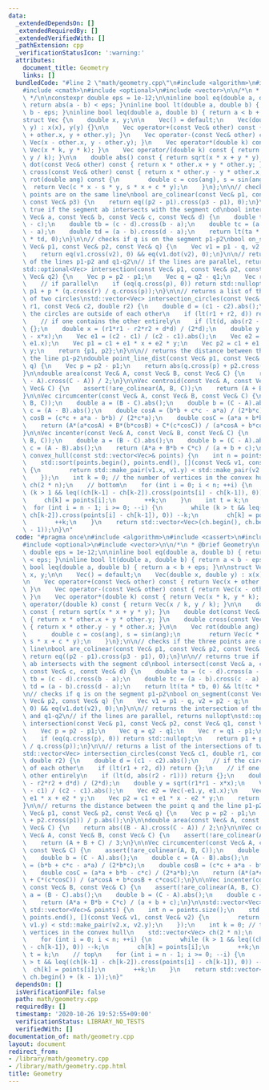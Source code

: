 ```yaml
---
data:
  _extendedDependsOn: []
  _extendedRequiredBy: []
  _extendedVerifiedWith: []
  _pathExtension: cpp
  _verificationStatusIcon: ':warning:'
  attributes:
    document_title: Geometry
    links: []
  bundledCode: "#line 2 \"math/geometry.cpp\"\n#include <algorithm>\n#include <cassert>\n\
    #include <cmath>\n#include <optional>\n#include <vector>\n\n/*\n * @brief Geometry\n\
    \ */\n\nconstexpr double eps = 1e-12;\n\ninline bool eq(double a, double b) {\
    \ return abs(a - b) < eps; }\ninline bool lt(double a, double b) { return a <\
    \ b - eps; }\ninline bool leq(double a, double b) { return a < b + eps; }\n\n\
    struct Vec {\n    double x, y;\n\n    Vec() = default;\n    Vec(double x, double\
    \ y) : x(x), y(y) {}\n\n    Vec operator+(const Vec& other) const { return Vec(x\
    \ + other.x, y + other.y); }\n    Vec operator-(const Vec& other) const { return\
    \ Vec(x - other.x, y - other.y); }\n    Vec operator*(double k) const { return\
    \ Vec(x * k, y * k); }\n    Vec operator/(double k) const { return Vec(x / k,\
    \ y / k); }\n\n    double abs() const { return sqrt(x * x + y * y); }\n    double\
    \ dot(const Vec& other) const { return x * other.x + y * other.y; }\n    double\
    \ cross(const Vec& other) const { return x * other.y - y * other.x; }\n\n    Vec\
    \ rot(double ang) const {\n        double c = cos(ang), s = sin(ang);\n      \
    \  return Vec(c * x - s * y, s * x + c * y);\n    }\n};\n\n// checks if the three\
    \ points are on the same line\nbool are_colinear(const Vec& p1, const Vec& p2,\
    \ const Vec& p3) {\n    return eq((p2 - p1).cross(p3 - p1), 0);\n}\n\n// returns\
    \ true if the segment ab intersects with the segment cd\nbool intersect(const\
    \ Vec& a, const Vec& b, const Vec& c, const Vec& d) {\n    double ta = (c - d).cross(a\
    \ - c);\n    double tb = (c - d).cross(b - a);\n    double tc = (a - b).cross(c\
    \ - a);\n    double td = (a - b).cross(d - a);\n    return lt(ta * tb, 0) && lt(tc\
    \ * td, 0);\n}\n\n// checks if q is on the segment p1-p2\nbool on_segment(const\
    \ Vec& p1, const Vec& p2, const Vec& q) {\n    Vec v1 = p1 - q, v2 = p2 - q;\n\
    \    return eq(v1.cross(v2), 0) && eq(v1.dot(v2), 0);\n}\n\n// returns the intersection\
    \ of the lines p1-p2 and q1-q2\n// if the lines are parallel, returns nullopt\n\
    std::optional<Vec> intersection(const Vec& p1, const Vec& p2, const Vec& q1, const\
    \ Vec& q2) {\n    Vec p = p2 - p1;\n    Vec q = q2 - q1;\n    Vec r = q1 - p1;\n\
    \    // if parallel\n    if (eq(q.cross(p), 0)) return std::nullopt;\n    return\
    \ p1 + p * (q.cross(r) / q.cross(p));\n}\n\n// returns a list of the intersections\
    \ of two circles\nstd::vector<Vec> intersection_circles(const Vec& c1, double\
    \ r1, const Vec& c2, double r2) {\n    double d = (c1 - c2).abs();\n    // if\
    \ the circles are outside of each other\n    if (lt(r1 + r2, d)) return {};\n\
    \    // if one contains the other entirely\n    if (lt(d, abs(r2 - r1))) return\
    \ {};\n    double x = (r1*r1 - r2*r2 + d*d) / (2*d);\n    double y = sqrt(r1*r1\
    \ - x*x);\n    Vec e1 = (c2 - c1) / (c2 - c1).abs();\n    Vec e2 = Vec(-e1.y,\
    \ e1.x);\n    Vec p1 = c1 + e1 * x + e2 * y;\n    Vec p2 = c1 + e1 * x - e2 *\
    \ y;\n    return {p1, p2};\n}\n\n// returns the distance between the point q and\
    \ the line p1-p2\ndouble point_line_dist(const Vec& p1, const Vec& p2, const Vec&\
    \ q) {\n    Vec p = p2 - p1;\n    return abs(q.cross(p) + p2.cross(p1)) / p.abs();\n\
    }\n\ndouble area(const Vec& A, const Vec& B, const Vec& C) {\n    return abs((B\
    \ - A).cross(C - A)) / 2;\n}\n\nVec centroid(const Vec& A, const Vec& B, const\
    \ Vec& C) {\n    assert(!are_colinear(A, B, C));\n    return (A + B + C) / 3;\n\
    }\n\nVec circumcenter(const Vec& A, const Vec& B, const Vec& C) {\n    assert(!are_colinear(A,\
    \ B, C));\n    double a = (B - C).abs();\n    double b = (C - A).abs();\n    double\
    \ c = (A - B).abs();\n    double cosA = (b*b + c*c - a*a) / (2*b*c);\n    double\
    \ cosB = (c*c + a*a - b*b) / (2*c*a);\n    double cosC = (a*a + b*b - c*c) / (2*a*b);\n\
    \    return (A*(a*cosA) + B*(b*cosB) + C*(c*cosC)) / (a*cosA + b*cosB + c*cosC);\n\
    }\n\nVec incenter(const Vec& A, const Vec& B, const Vec& C) {\n    assert(!are_colinear(A,\
    \ B, C));\n    double a = (B - C).abs();\n    double b = (C - A).abs();\n    double\
    \ c = (A - B).abs();\n    return (A*a + B*b + C*c) / (a + b + c);\n}\n\nstd::vector<Vec>\
    \ convex_hull(const std::vector<Vec>& points) {\n    int n = points.size();\n\
    \    std::sort(points.begin(), points.end(), [](const Vec& v1, const Vec& v2)\
    \ {\n        return std::make_pair(v1.x, v1.y) < std::make_pair(v2.x, v2.y);\n\
    \    });\n    int k = 0; // the number of vertices in the convex hull\n    std::vector<Vec>\
    \ ch(2 * n);\n    // bottom\n    for (int i = 0; i < n; ++i) {\n        while\
    \ (k > 1 && leq((ch[k-1] - ch[k-2]).cross(points[i] - ch[k-1]), 0)) --k;\n   \
    \     ch[k] = points[i];\n        ++k;\n    }\n    int t = k;\n    // top\n  \
    \  for (int i = n - 1; i >= 0; --i) {\n        while (k > t && leq((ch[k-1] -\
    \ ch[k-2]).cross(points[i] - ch[k-1]), 0)) --k;\n        ch[k] = points[i];\n\
    \        ++k;\n    }\n    return std::vector<Vec>(ch.begin(), ch.begin() + (k\
    \ - 1));\n}\n"
  code: "#pragma once\n#include <algorithm>\n#include <cassert>\n#include <cmath>\n\
    #include <optional>\n#include <vector>\n\n/*\n * @brief Geometry\n */\n\nconstexpr\
    \ double eps = 1e-12;\n\ninline bool eq(double a, double b) { return abs(a - b)\
    \ < eps; }\ninline bool lt(double a, double b) { return a < b - eps; }\ninline\
    \ bool leq(double a, double b) { return a < b + eps; }\n\nstruct Vec {\n    double\
    \ x, y;\n\n    Vec() = default;\n    Vec(double x, double y) : x(x), y(y) {}\n\
    \n    Vec operator+(const Vec& other) const { return Vec(x + other.x, y + other.y);\
    \ }\n    Vec operator-(const Vec& other) const { return Vec(x - other.x, y - other.y);\
    \ }\n    Vec operator*(double k) const { return Vec(x * k, y * k); }\n    Vec\
    \ operator/(double k) const { return Vec(x / k, y / k); }\n\n    double abs()\
    \ const { return sqrt(x * x + y * y); }\n    double dot(const Vec& other) const\
    \ { return x * other.x + y * other.y; }\n    double cross(const Vec& other) const\
    \ { return x * other.y - y * other.x; }\n\n    Vec rot(double ang) const {\n \
    \       double c = cos(ang), s = sin(ang);\n        return Vec(c * x - s * y,\
    \ s * x + c * y);\n    }\n};\n\n// checks if the three points are on the same\
    \ line\nbool are_colinear(const Vec& p1, const Vec& p2, const Vec& p3) {\n   \
    \ return eq((p2 - p1).cross(p3 - p1), 0);\n}\n\n// returns true if the segment\
    \ ab intersects with the segment cd\nbool intersect(const Vec& a, const Vec& b,\
    \ const Vec& c, const Vec& d) {\n    double ta = (c - d).cross(a - c);\n    double\
    \ tb = (c - d).cross(b - a);\n    double tc = (a - b).cross(c - a);\n    double\
    \ td = (a - b).cross(d - a);\n    return lt(ta * tb, 0) && lt(tc * td, 0);\n}\n\
    \n// checks if q is on the segment p1-p2\nbool on_segment(const Vec& p1, const\
    \ Vec& p2, const Vec& q) {\n    Vec v1 = p1 - q, v2 = p2 - q;\n    return eq(v1.cross(v2),\
    \ 0) && eq(v1.dot(v2), 0);\n}\n\n// returns the intersection of the lines p1-p2\
    \ and q1-q2\n// if the lines are parallel, returns nullopt\nstd::optional<Vec>\
    \ intersection(const Vec& p1, const Vec& p2, const Vec& q1, const Vec& q2) {\n\
    \    Vec p = p2 - p1;\n    Vec q = q2 - q1;\n    Vec r = q1 - p1;\n    // if parallel\n\
    \    if (eq(q.cross(p), 0)) return std::nullopt;\n    return p1 + p * (q.cross(r)\
    \ / q.cross(p));\n}\n\n// returns a list of the intersections of two circles\n\
    std::vector<Vec> intersection_circles(const Vec& c1, double r1, const Vec& c2,\
    \ double r2) {\n    double d = (c1 - c2).abs();\n    // if the circles are outside\
    \ of each other\n    if (lt(r1 + r2, d)) return {};\n    // if one contains the\
    \ other entirely\n    if (lt(d, abs(r2 - r1))) return {};\n    double x = (r1*r1\
    \ - r2*r2 + d*d) / (2*d);\n    double y = sqrt(r1*r1 - x*x);\n    Vec e1 = (c2\
    \ - c1) / (c2 - c1).abs();\n    Vec e2 = Vec(-e1.y, e1.x);\n    Vec p1 = c1 +\
    \ e1 * x + e2 * y;\n    Vec p2 = c1 + e1 * x - e2 * y;\n    return {p1, p2};\n\
    }\n\n// returns the distance between the point q and the line p1-p2\ndouble point_line_dist(const\
    \ Vec& p1, const Vec& p2, const Vec& q) {\n    Vec p = p2 - p1;\n    return abs(q.cross(p)\
    \ + p2.cross(p1)) / p.abs();\n}\n\ndouble area(const Vec& A, const Vec& B, const\
    \ Vec& C) {\n    return abs((B - A).cross(C - A)) / 2;\n}\n\nVec centroid(const\
    \ Vec& A, const Vec& B, const Vec& C) {\n    assert(!are_colinear(A, B, C));\n\
    \    return (A + B + C) / 3;\n}\n\nVec circumcenter(const Vec& A, const Vec& B,\
    \ const Vec& C) {\n    assert(!are_colinear(A, B, C));\n    double a = (B - C).abs();\n\
    \    double b = (C - A).abs();\n    double c = (A - B).abs();\n    double cosA\
    \ = (b*b + c*c - a*a) / (2*b*c);\n    double cosB = (c*c + a*a - b*b) / (2*c*a);\n\
    \    double cosC = (a*a + b*b - c*c) / (2*a*b);\n    return (A*(a*cosA) + B*(b*cosB)\
    \ + C*(c*cosC)) / (a*cosA + b*cosB + c*cosC);\n}\n\nVec incenter(const Vec& A,\
    \ const Vec& B, const Vec& C) {\n    assert(!are_colinear(A, B, C));\n    double\
    \ a = (B - C).abs();\n    double b = (C - A).abs();\n    double c = (A - B).abs();\n\
    \    return (A*a + B*b + C*c) / (a + b + c);\n}\n\nstd::vector<Vec> convex_hull(const\
    \ std::vector<Vec>& points) {\n    int n = points.size();\n    std::sort(points.begin(),\
    \ points.end(), [](const Vec& v1, const Vec& v2) {\n        return std::make_pair(v1.x,\
    \ v1.y) < std::make_pair(v2.x, v2.y);\n    });\n    int k = 0; // the number of\
    \ vertices in the convex hull\n    std::vector<Vec> ch(2 * n);\n    // bottom\n\
    \    for (int i = 0; i < n; ++i) {\n        while (k > 1 && leq((ch[k-1] - ch[k-2]).cross(points[i]\
    \ - ch[k-1]), 0)) --k;\n        ch[k] = points[i];\n        ++k;\n    }\n    int\
    \ t = k;\n    // top\n    for (int i = n - 1; i >= 0; --i) {\n        while (k\
    \ > t && leq((ch[k-1] - ch[k-2]).cross(points[i] - ch[k-1]), 0)) --k;\n      \
    \  ch[k] = points[i];\n        ++k;\n    }\n    return std::vector<Vec>(ch.begin(),\
    \ ch.begin() + (k - 1));\n}"
  dependsOn: []
  isVerificationFile: false
  path: math/geometry.cpp
  requiredBy: []
  timestamp: '2020-10-26 19:52:55+09:00'
  verificationStatus: LIBRARY_NO_TESTS
  verifiedWith: []
documentation_of: math/geometry.cpp
layout: document
redirect_from:
- /library/math/geometry.cpp
- /library/math/geometry.cpp.html
title: Geometry
---
```

